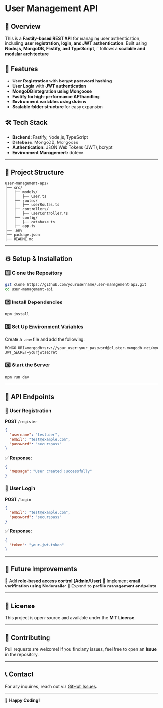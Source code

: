 # User Management API

## 📌 Overview
This is a **Fastify-based REST API** for managing user authentication, including **user registration, login, and JWT authentication**. Built using **Node.js, MongoDB, Fastify, and TypeScript**, it follows a **scalable and modular architecture**.

## 🚀 Features
- **User Registration** with **bcrypt password hashing**
- **User Login** with **JWT authentication**
- **MongoDB integration using Mongoose**
- **Fastify for high-performance API handling**
- **Environment variables using dotenv**
- **Scalable folder structure** for easy expansion

## 🛠 Tech Stack
- **Backend:** Fastify, Node.js, TypeScript
- **Database:** MongoDB, Mongoose
- **Authentication:** JSON Web Tokens (JWT), bcrypt
- **Environment Management:** dotenv

---

## 📂 Project Structure
```
user-management-api/
│── src/
│   ├── models/
│   │   ├── User.ts
│   ├── routes/
│   │   ├── userRoutes.ts
│   ├── controllers/
│   │   ├── userController.ts
│   ├── config/
│   │   ├── database.ts
│   ├── app.ts
│── .env
│── package.json
│── README.md
```

---

## ⚙️ Setup & Installation
### **1️⃣ Clone the Repository**
```sh
git clone https://github.com/yourusername/user-management-api.git
cd user-management-api
```

### **2️⃣ Install Dependencies**
```sh
npm install
```

### **3️⃣ Set Up Environment Variables**
Create a `.env` file and add the following:
```
MONGO_URI=mongodb+srv://your_user:your_password@cluster.mongodb.net/mydatabase
JWT_SECRET=yourjwtsecret
```

### **4️⃣ Start the Server**
```sh
npm run dev
```

---

## 📌 API Endpoints

### **🔹 User Registration**
**POST** `/register`
```json
{
  "username": "testuser",
  "email": "test@example.com",
  "password": "securepass"
}
```
✅ **Response:**
```json
{
  "message": "User created successfully"
}
```

### **🔹 User Login**
**POST** `/login`
```json
{
  "email": "test@example.com",
  "password": "securepass"
}
```
✅ **Response:**
```json
{
  "token": "your-jwt-token"
}
```

---

## 📝 Future Improvements
🔹 Add **role-based access control (Admin/User)**
🔹 Implement **email verification using Nodemailer**
🔹 Expand to **profile management endpoints**

---

## 📜 License
This project is open-source and available under the **MIT License**.

---

## 🤝 Contributing
Pull requests are welcome! If you find any issues, feel free to open an **Issue** in the repository.

---

## 📞 Contact
For any inquiries, reach out via [GitHub Issues](https://github.com/yourusername/user-management-api/issues).

---

🚀 **Happy Coding!**

